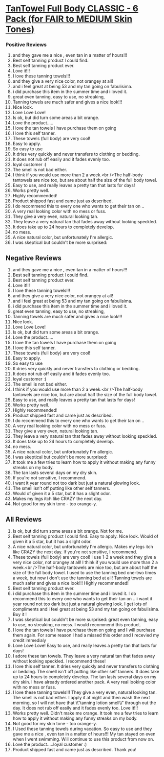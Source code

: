 # [TanTowel Full Body CLASSIC - 6 Pack (for FAIR to MEDIUM Skin Tones)](https://products.checkmycream.com/products/TanTowel-Full-Body-CLASSIC-6-Pack-(for-FAIR-to-MEDIUM-Skin-Tones).html)

### Positive Reviews

<ol>
      <li>and they gave me a  nice , even tan in a matter of hours!!!  </li>
      <li>Best self tanning product I could find.</li>
      <li>Best self tanning product ever.</li>
      <li>Love it!!!</li>
      <li>I love these tanning towels!!!  </li>
      <li>and they give a very nice color, not orangey at all!</li>
      <li>and i feel great at being 53 and my tan going on fabulisima.  </li>
      <li>i did purchase this item in the summer time and i loved it.  </li>
      <li>great even tanning, easy to use, no streaking,</li>
      <li>Tanning towels are much safer and gives a nice look!!!</li>
      <li>Nice look.</li>
      <li>Love Love Love!  </li>
      <li>Is ok, but did turn some areas a bit orange.</li>
      <li>Love the product.....</li>
      <li>I love the tan towels I have purchase them on going</li>
      <li>I love this self tanner.</li>
      <li>These towels (full body) are very cool!</li>
      <li>Easy to apply.</li>
      <li>So easy to use</li>
      <li>It dries very quickly and never transfers to clothing or bedding.</li>
      <li>It does not rub off easily and it fades evenly too.  </li>
      <li>loyal customer :)</li>
      <li>The smell is not bad either.  </li>
      <li>I think if you would use more than 2 a week.&lt;br /&gt;The half-body tantowels are nice too, but are about half the size of the full body towel.</li>
      <li>Easy to use, and really leaves a pretty tan that lasts for days!</li>
      <li>Works pretty well.</li>
      <li>Highly recommended!</li>
      <li>Product shipped fast and came just as described.</li>
      <li>I do recommend this to every one who wants to get their tan on ..</li>
      <li>A very real looking color with no mess or fuss.</li>
      <li>They give a very even, natural looking tan.  </li>
      <li>They leave a very natural tan that fades away without looking speckled.  </li>
      <li>It does take up to 24 hours to completely develop.</li>
      <li>no mess.  </li>
      <li>A nice natural color, but unfortunately I&#x27;m allergic.</li>
      <li>I was skeptical but couldn&#x27;t be more surprised:</li>
</ol>


<h2>Negative Reviews</h2>
<ol>
<li> and they gave me a  nice , even tan in a matter of hours!!!  </li>
<li> Best self tanning product I could find.</li>
<li> Best self tanning product ever.</li>
<li> Love it!!!</li>
<li> I love these tanning towels!!!  </li>
<li> and they give a very nice color, not orangey at all!</li>
<li> and i feel great at being 53 and my tan going on fabulisima.  </li>
<li> i did purchase this item in the summer time and i loved it.  </li>
<li> great even tanning, easy to use, no streaking,</li>
<li> Tanning towels are much safer and gives a nice look!!!</li>
<li> Nice look.</li>
<li> Love Love Love!  </li>
<li> Is ok, but did turn some areas a bit orange.</li>
<li> Love the product.....</li>
<li> I love the tan towels I have purchase them on going</li>
<li> I love this self tanner.</li>
<li> These towels (full body) are very cool!</li>
<li> Easy to apply.</li>
<li> So easy to use</li>
<li> It dries very quickly and never transfers to clothing or bedding.</li>
<li> It does not rub off easily and it fades evenly too.  </li>
<li> loyal customer :)</li>
<li> The smell is not bad either.  </li>
<li> I think if you would use more than 2 a week.&lt;br /&gt;The half-body tantowels are nice too, but are about half the size of the full body towel.</li>
<li> Easy to use, and really leaves a pretty tan that lasts for days!</li>
<li> Works pretty well.</li>
<li> Highly recommended!</li>
<li> Product shipped fast and came just as described.</li>
<li> I do recommend this to every one who wants to get their tan on ..</li>
<li> A very real looking color with no mess or fuss.</li>
<li> They give a very even, natural looking tan.  </li>
<li> They leave a very natural tan that fades away without looking speckled.  </li>
<li> It does take up to 24 hours to completely develop.</li>
<li> no mess.  </li>
<li> A nice natural color, but unfortunately I&#x27;m allergic.</li>
<li> I was skeptical but couldn&#x27;t be more surprised:</li>
<li> It took me a few tries to learn how to apply it without making any funny streaks on my body.</li>
<li> The tan lasts several days on my dry skin.</li>
<li> If you&#x27;re not sensitive, I recommend.</li>
<li> i want it year round not too dark but just a natural glowing look.  </li>
<li> The smell isn&#x27;t off putting like other self tanners.</li>
<li> Would of given it a 5 star, but it has a slight odor.</li>
<li> Makes my legs itch like CRAZY the next day.</li>
<li> Not good for my skin tone - too orange-y.</li>
</ol>

<h2>All Reviews</h2>

<ol>
    <li> Is ok, but did turn some areas a bit orange. Not for me.</li>
    <li> Best self tanning product I could find. Easy to apply. Nice look. Would of given it a 5 star, but it has a slight odor.</li>
    <li> A nice natural color, but unfortunately I&#x27;m allergic. Makes my legs itch like CRAZY the next day. If you&#x27;re not sensitive, I recommend.</li>
    <li> These towels (full body) are very cool! I use 1-2 a week and they give a very nice color, not orangey at all! I think if you would use more than 2 a week.&lt;br /&gt;The half-body tantowels are nice too, but are about half the size of the full body towel. I used to use the tanning bed one-two times a week, but now i don&#x27;t use the tanning bed at all! Tanning towels are much safer and gives a nice look!!! Highly recommended!</li>
    <li> Best self tanning product ever.</li>
    <li> i did purchase this item in the summer time and i loved it.  I do recommend this to every one who wants to get their tan on .. i want it year round not too dark but just a natural glowing look.  I get lots of compliments and i feel great at being 53 and my tan going on fabulisima.  Buy it !</li>
    <li> I was skeptical but couldn&#x27;t be more surprised: great even tanning, easy to use, no streaking, no mess.  I would recommend this product.</li>
    <li> I love the tan towels I have purchase them on going and I will purchase them again.  For some reason I had a missed this order and I recevied my credit immedialy</li>
    <li> Love Love Love!  Easy to use, and really leaves a pretty tan that lasts for days!</li>
    <li> I adore these tan towels.  They leave a very natural tan that fades away without looking speckled.  I recommend these!</li>
    <li> I love this self tanner. It dries very quickly and never transfers to clothing or bedding. The smell isn&#x27;t off putting like other self tanners. It does take up to 24 hours to completely develop. The tan lasts several days on my dry skin. I have already ordered another pack. A very real looking color with no mess or fuss.</li>
    <li> I love these tanning towels!!!  They give a very even, natural looking tan.  The smell is not bad either.  I apply it at night and then wash the next morning, so I will not have that \\&quot;tanning lotion smell\\&quot; through out the day.  It does not rub off easily and it fades evenly too.  Love it!!!</li>
    <li> Works pretty well. Didn&#x27;t make me orange. It took me a few tries to learn how to apply it without making any funny streaks on my body.</li>
    <li> Not good for my skin tone - too orange-y.</li>
    <li> I Used  these tanning towels during vacation. So easy to use and they gave me a  nice , even tan in a matter of hours!!!  My tan stayed on even when I went swimming. Will continue to use this product from now on.</li>
    <li> Love the product.....loyal customer :)</li>
    <li> Product shipped fast and came just as described. Thank you!</li>
</ol>




